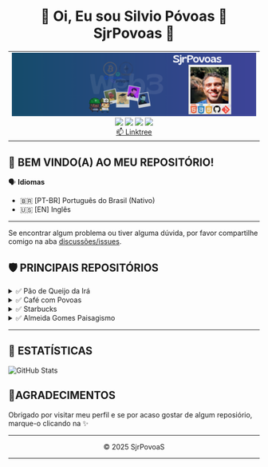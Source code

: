 ##  <h1 align="center">🚀 Oi, Eu sou Silvio Póvoas 👋  SjrPovoas 💪</h1>

<p align="center">
  <table>
    <tr>
      <td align="center">
        <img src="img/banner linkedin.png" alt="banner" />
        <br/>
        <a href="https://www.linkedin.com/in/sjrpovoas" target="_blank"><img src="https://img.shields.io/twitter/follow/sjrpovoas?style=for-the-badge&label=linkedin&labelColor=2196f3&color=2196f3&link=https%3A%2F%2Fwww.x.com%2Fsjrpovoas" target="_blank"></a>
        <a href="https://www.x.com/sjrpovoas" target="_blank"><img src="https://img.shields.io/twitter/follow/sjrpovoas?style=for-the-badge&logo=X&logoSize=250&label=%2F%20Twitter&labelColor=000000&color=000000&cacheSeconds=3600&link=https%3A%2F%2Fx.com%2Fsjrpovoas" target="_blank"></a>
        <a href="https://github.com/SjrPovoas" target="_blank"><img src="https://img.shields.io/twitter/follow/SjrPovoas?style=for-the-badge&logo=github&logoColor=%23ffffffff&logoSize=250&label=github&labelColor=%23666666&color=%23666666&cacheSeconds=3600&link=https%3A%2F%2Fgithub.com%2FSjrPovoas"></a>
        <a href="https://www.instagram.com/silviopovoasjunior" target="_blank"><img src="https://img.shields.io/twitter/follow/silviopovoasjunior?style=for-the-badge&logo=instagram&logoColor=%23ffffffff&logoSize=250&label=instagram&labelColor=%23ff6c3f&color=%23ff6c3f&cacheSeconds=3600&link=https%3A%2F%2Fwww.instagram.com%2Fsilviopovoasjunior" target="_blank"></a>
        <br/>
        <a href="https://linktr.ee/sjrpovoas" target="_blank">📫 Linktree</a>
      </td>
    </tr>
  </table>
</p>

## 👋 BEM VINDO(A) AO MEU REPOSITÓRIO!
🗣️ **Idiomas**
- 🇧🇷 [PT-BR] Português do Brasil (Nativo)
- 🇺🇸 [EN] Inglês
---
Se encontrar algum problema ou tiver alguma dúvida, por favor compartilhe comigo na aba [discussões/issues](https://github.com/SjrPovoas/SjrPovoas/issues).

## 🛡 PRINCIPAIS REPOSITÓRIOS
<details>
<summary>✅ Pão de Queijo da Irá</summary>
<ul>
<li>🔧 Tecnologias Usadas: HTML, CSS e JAVASCRIPT</li>
<li>deploy realizado: https://pao-de-queijo-da-ira.vercel.app</li>
</ul>
</details>


<details>
<summary>✅ Café com Povoas</summary>
<ul>
<li>🔧 Tecnologias Usadas: HTML, CSS e JAVASCRIPT</li>
<li>deploy realizado: https://cafe-com-povoas.vercel.app</li>
</ul>
</details>

<details>
<summary>✅ Starbucks</summary>
<ul>
<li>🔧 Tecnologias Usadas: HTML, CSS e JAVASCRIPT</li>
</ul>
</details>

<details>
<summary>✅ Almeida Gomes Paisagismo</summary>
<ul>
<li>🔧 Tecnologias Usadas: HTML, CSS e JAVASCRIPT</li>
<li>deploy realizado: https://almeida-gomes-paisagismo.vercel.app</li>
</ul>
</details>


---



## 🔗 ESTATÍSTICAS

![GitHub Stats](https://github-readme-stats.vercel.app/api?username=SjrPovoas&show_icons=true&theme=tokyonight)
<!--
<img height="150px" src="https://github-readme-stats.vercel.app/api/top-langs/?username=SjrPovoas&layout=compact&theme=chartreuse-dark&count_private=true" />

<p>
  <img src="https://github-profile-trophy.vercel.app/?username=SjrPovoas&theme=algolia&row=1&column=5&margin-w=5" />
</p>

## 🧰 LINGUAGENS, HABILIDADE E FERRAMENTAS

<p align="center">
<p align="left">
    <a href="https://getbootstrap.com" target="_blank"><img src="https://raw.githubusercontent.com/devicons/devicon/master/icons/bootstrap/bootstrap-plain-wordmark.svg"alt="bootstrap" width="40" height="40" />
    </a>
    <a href="https://www.w3schools.com/css/" target="_blank"><img src="https://raw.githubusercontent.com/devicons/devicon/master/icons/css3/css3-original-wordmark.svg" alt="css3" width="40" height="40" />
    </a>
    <a href="https://www.w3.org/html/" target="_blank"> <img src="https://raw.githubusercontent.com/devicons/devicon/master/icons/html5/html5-original-wordmark.svg" alt="html5" width="40" height="40" />
    </a>
    <a href="https://developer.mozilla.org/en-US/docs/Web/JavaScript" target="_blank"><img src="https://raw.githubusercontent.com/devicons/devicon/master/icons/javascript/javascript-original.svg" alt="javascript" width="40" height="40" />
    </a>
    <a href="https://nodejs.org" target="_blank"> <img src="https://raw.githubusercontent.com/devicons/devicon/master/icons/nodejs/nodejs-original-wordmark.svg" alt="nodejs" width="40" height="40" />
    </a>
    <a href="https://www.python.org" target="_blank"> <img src="https://raw.githubusercontent.com/devicons/devicon/master/icons/python/python-original.svg" alt="python" width="40" height="40" /> </a>
    <a href="https://reactjs.org/" target="_blank"> <img src="https://raw.githubusercontent.com/devicons/devicon/master/icons/react/react-original-wordmark.svg" alt="react" width="40" height="40" />
    </a>
    <a href="https://reactnative.dev/" target="_blank"><img src="https://reactnative.dev/img/header_logo.svg" alt="reactnative" width="40" height="40" />
    </a>
    <a href="https://sass-lang.com" target="_blank"><img src="https://raw.githubusercontent.com/devicons/devicon/master/icons/sass/sass-original.svg" alt="sass" width="40" height="40" />
    </a>
    <a href="https://tailwindcss.com/" target="_blank"><img src="https://www.vectorlogo.zone/logos/tailwindcss/tailwindcss-icon.svg" alt="tailwind" width="40" height="40" />
    </a>
    <a href="https://www.typescriptlang.org/" target="_blank"><img src="https://raw.githubusercontent.com/devicons/devicon/master/icons/typescript/typescript-original.svg" alt="typescript" width="40" height="40" />
    </a>
-->
## 🎯AGRADECIMENTOS
Obrigado por visitar meu perfil e se por acaso gostar de algum reposiório, marque-o clicando na ✨

---
<p align="center">&COPY; 2025 SjrPovoaS</p>

---
<!--🔄🌍🏛✍️🎓🤝🔐🦾🖥️🔥🏅🏆-->